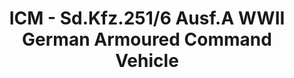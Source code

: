 ---
layout: product
title: "ICM - Sd.Kfz.251/6 Ausf.A WWII German Armoured Command Vehicle"
price: "TBA" 
desc: "N/A"
img_path: "/assets/img/ICM35102.webp"
brand: "N/A"
available: false
special_offer: false
new: false
soon: false
cat: "010000"
subcat: "013600"
subsubcat: "0N/A"
sifra: "ICM35102"
popular: false
---